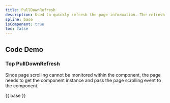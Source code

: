 ```yaml
---
title: PullDownRefresh
description: Used to quickly refresh the page information. The refresh can be the whole page or part of the page.
spline: base
isComponent: true
toc: false
---
```


## Code Demo

### Top PullDownRefresh

Since page scrolling cannot be monitored within the component, the page needs to get the component instance and pass the page scrolling event to the component.

{{ base }}
